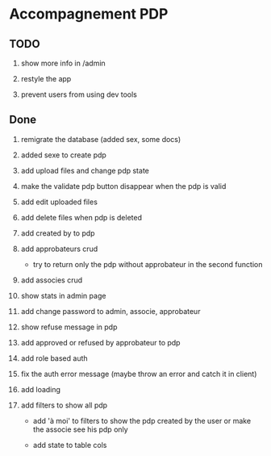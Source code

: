# Accompagnement PDP

## TODO

1. show more info in /admin

1. restyle the app

1. prevent users from using dev tools

## Done

1. remigrate the database (added sex, some docs)

1. added sexe to create pdp

1. add upload files and change pdp state

1. make the validate pdp button disappear when the pdp is valid

1. add edit uploaded files

1. add delete files when pdp is deleted

1. add created by to pdp

1. add approbateurs crud

   - try to return only the pdp without approbateur in the second function

1. add associes crud

1. show stats in admin page

1. add change password to admin, associe, approbateur

1. show refuse message in pdp

1. add approved or refused by approbateur to pdp

1. add role based auth

1. fix the auth error message (maybe throw an error and catch it in client)

1. add loading

1. add filters to show all pdp

   - add 'à moi' to filters to show the pdp created by the user or make the
     associe see his pdp only

   - add state to table cols
